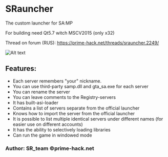 # SRauncher
The custom launcher for SA:MP

For building need Qt5.7 witch MSCV2015 (only x32)

Thread on forum (RUS): https://prime-hack.net/threads/srauncher.2249/

![Alt text](https://dl.prime-hack.net/pmgic.png)

## Features:
* Each server remembers "your" nickname.
* You can use third-party samp.dll and gta_sa.exe for each server
* You can rename the server
* You can leave comments to the Registry-servers
* It has built-asi-loader
* Contains a list of servers separate from the official launcher
* Knows how to import the server from the official launcher
* It is possible to list multiple identical servers under different names (for easier use on different accounts)
* It has the ability to selectively loading libraries
* Can run the game in windowed mode




### Author: SR_team ©prime-hack.net
